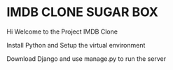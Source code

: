 # IMDB CLONE SUGAR BOX
Hi Welcome to the Project IMDB Clone 

Install Python and Setup the virtual environment

Download Django and use manage.py to run the server 


